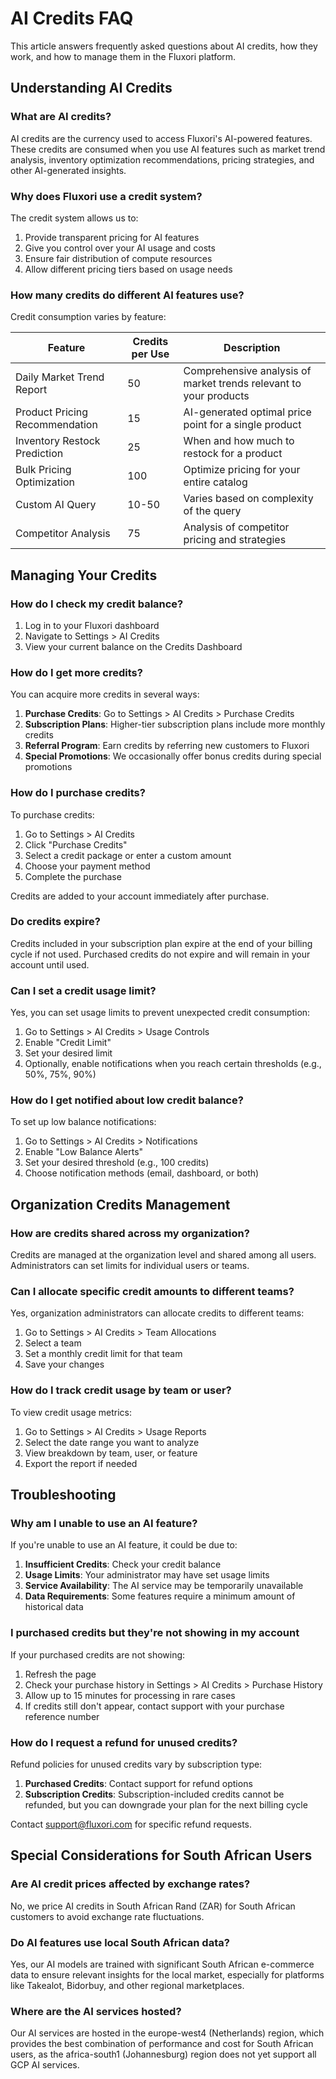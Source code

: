 # AI Credits FAQ

This article answers frequently asked questions about AI credits, how they work, and how to manage them in the Fluxori platform.

## Understanding AI Credits

### What are AI credits?

AI credits are the currency used to access Fluxori's AI-powered features. These credits are consumed when you use AI features such as market trend analysis, inventory optimization recommendations, pricing strategies, and other AI-generated insights.

### Why does Fluxori use a credit system?

The credit system allows us to:
1. Provide transparent pricing for AI features
2. Give you control over your AI usage and costs
3. Ensure fair distribution of compute resources
4. Allow different pricing tiers based on usage needs

### How many credits do different AI features use?

Credit consumption varies by feature:

| Feature | Credits per Use | Description |
|---------|----------------|-------------|
| Daily Market Trend Report | 50 | Comprehensive analysis of market trends relevant to your products |
| Product Pricing Recommendation | 15 | AI-generated optimal price point for a single product |
| Inventory Restock Prediction | 25 | When and how much to restock for a product |
| Bulk Pricing Optimization | 100 | Optimize pricing for your entire catalog |
| Custom AI Query | 10-50 | Varies based on complexity of the query |
| Competitor Analysis | 75 | Analysis of competitor pricing and strategies |

## Managing Your Credits

### How do I check my credit balance?

1. Log in to your Fluxori dashboard
2. Navigate to Settings > AI Credits
3. View your current balance on the Credits Dashboard

### How do I get more credits?

You can acquire more credits in several ways:

1. **Purchase Credits**: Go to Settings > AI Credits > Purchase Credits
2. **Subscription Plans**: Higher-tier subscription plans include more monthly credits
3. **Referral Program**: Earn credits by referring new customers to Fluxori
4. **Special Promotions**: We occasionally offer bonus credits during special promotions

### How do I purchase credits?

To purchase credits:

1. Go to Settings > AI Credits
2. Click "Purchase Credits"
3. Select a credit package or enter a custom amount
4. Choose your payment method
5. Complete the purchase

Credits are added to your account immediately after purchase.

### Do credits expire?

Credits included in your subscription plan expire at the end of your billing cycle if not used. Purchased credits do not expire and will remain in your account until used.

### Can I set a credit usage limit?

Yes, you can set usage limits to prevent unexpected credit consumption:

1. Go to Settings > AI Credits > Usage Controls
2. Enable "Credit Limit"
3. Set your desired limit
4. Optionally, enable notifications when you reach certain thresholds (e.g., 50%, 75%, 90%)

### How do I get notified about low credit balance?

To set up low balance notifications:

1. Go to Settings > AI Credits > Notifications
2. Enable "Low Balance Alerts"
3. Set your desired threshold (e.g., 100 credits)
4. Choose notification methods (email, dashboard, or both)

## Organization Credits Management

### How are credits shared across my organization?

Credits are managed at the organization level and shared among all users. Administrators can set limits for individual users or teams.

### Can I allocate specific credit amounts to different teams?

Yes, organization administrators can allocate credits to different teams:

1. Go to Settings > AI Credits > Team Allocations
2. Select a team
3. Set a monthly credit limit for that team
4. Save your changes

### How do I track credit usage by team or user?

To view credit usage metrics:

1. Go to Settings > AI Credits > Usage Reports
2. Select the date range you want to analyze
3. View breakdown by team, user, or feature
4. Export the report if needed

## Troubleshooting

### Why am I unable to use an AI feature?

If you're unable to use an AI feature, it could be due to:

1. **Insufficient Credits**: Check your credit balance
2. **Usage Limits**: Your administrator may have set usage limits
3. **Service Availability**: The AI service may be temporarily unavailable
4. **Data Requirements**: Some features require a minimum amount of historical data

### I purchased credits but they're not showing in my account

If your purchased credits are not showing:

1. Refresh the page
2. Check your purchase history in Settings > AI Credits > Purchase History
3. Allow up to 15 minutes for processing in rare cases
4. If credits still don't appear, contact support with your purchase reference number

### How do I request a refund for unused credits?

Refund policies for unused credits vary by subscription type:

1. **Purchased Credits**: Contact support for refund options
2. **Subscription Credits**: Subscription-included credits cannot be refunded, but you can downgrade your plan for the next billing cycle

Contact support@fluxori.com for specific refund requests.

## Special Considerations for South African Users

### Are AI credit prices affected by exchange rates?

No, we price AI credits in South African Rand (ZAR) for South African customers to avoid exchange rate fluctuations.

### Do AI features use local South African data?

Yes, our AI models are trained with significant South African e-commerce data to ensure relevant insights for the local market, especially for platforms like Takealot, Bidorbuy, and other regional marketplaces.

### Where are the AI services hosted?

Our AI services are hosted in the europe-west4 (Netherlands) region, which provides the best combination of performance and cost for South African users, as the africa-south1 (Johannesburg) region does not yet support all GCP AI services.